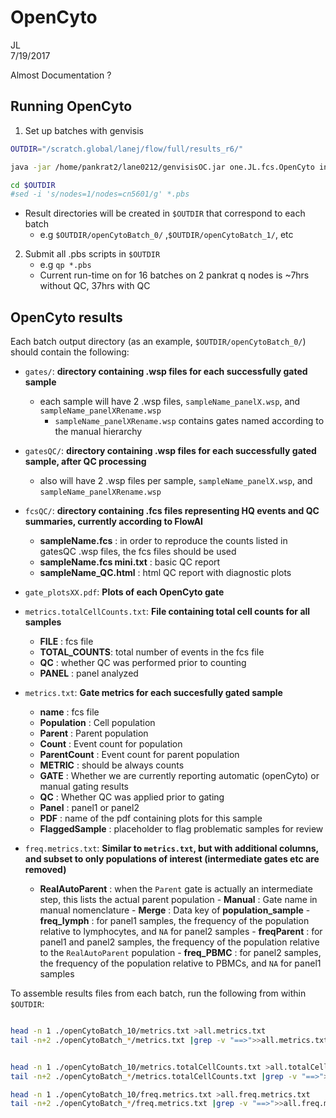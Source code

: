 # OpenCyto
JL  
7/19/2017  

Almost Documentation ? 



## Running OpenCyto

1. Set up batches with genvisis

```bash
OUTDIR="/scratch.global/lanej/flow/full/results_r6/"

java -jar /home/pankrat2/lane0212/genvisisOC.jar one.JL.fcs.OpenCyto inputFCS=/scratch.global/lanej/flow/full/fcs/ panel1Map=/home/pankrat2/shared/bin/auto-fcs/explore/openCyto/panel1Map.txt panel2Map=/home/pankrat2/shared/bin/auto-fcs/explore/openCyto/panel2Map.txt templateLymph=/home/pankrat2/shared/bin/auto-fcs/explore/openCyto/lymph.dev.e.csv outDir=$OUTDIR rSource=/home/pankrat2/shared/bin/auto-fcs/explore/openCyto/Lymph_monoWithQC_v5.R templateMonocyte=/home/pankrat2/shared/bin/auto-fcs/explore/openCyto/dc.dev.c.csv mapFile=/home/pankrat2/shared/bin/auto-fcs/explore/openCyto/fcsMapBlankMap.txt genvisis=/home/pankrat2/lane0212/genvisisOC.jar batch=16 memoryInMb=30000 threads=1 wallTimeInHour=50

cd $OUTDIR
#sed -i 's/nodes=1/nodes=cn5601/g' *.pbs

```
  - Result directories will be created in `$OUTDIR` that correspond to each batch
    - e.g `$OUTDIR/openCytoBatch_0/` ,`$OUTDIR/openCytoBatch_1/`, etc
2. Submit all .pbs scripts in `$OUTDIR`
    - e.g `qp *.pbs`
    - Current run-time on for 16 batches on 2 pankrat q nodes is ~7hrs without QC, 37hrs with QC
    
## OpenCyto results

Each batch output directory (as an example, `$OUTDIR/openCytoBatch_0/`) should contain the following:

- `gates/`: **directory containing .wsp files for each successfully gated sample**
    - each sample will have 2 .wsp files, `sampleName_panelX.wsp`, and `sampleName_panelXRename.wsp`
        - `sampleName_panelXRename.wsp` contains gates named according to the manual hierarchy
- `gatesQC/`: **directory containing .wsp files for each successfully gated sample, after QC processing**
     - also will have 2 .wsp files per sample, `sampleName_panelX.wsp`, and `sampleName_panelXRename.wsp`

- `fcsQC/`: **directory containing .fcs files representing HQ events and QC summaries, currently according to FlowAI**
     - **sampleName.fcs** : in order to reproduce the counts listed in gatesQC .wsp files, the fcs files should be used 
     - **sampleName.fcs mini.txt** : basic QC report
     - **sampleName_QC.html** : html QC report with diagnostic plots

- `gate_plotsXX.pdf`: **Plots of each OpenCyto gate**



- `metrics.totalCellCounts.txt`: **File containing total cell counts for all samples**
    - **FILE** : fcs file
    - **TOTAL_COUNTS**: total number of events in the fcs file
    - **QC** : whether QC was performed prior to counting
    - **PANEL** :  panel analyzed
    
- `metrics.txt`: **Gate metrics for each succesfully gated sample**
    - **name**         : fcs file
    - **Population**   : Cell population
    - **Parent**       : Parent population
    - **Count**        : Event count for  population
    - **ParentCount**  : Event count for parent population
    - **METRIC**       : should be always counts
    - **GATE**         : Whether we are currently reporting automatic (openCyto) or manual gating results
    - **QC**           : Whether QC was applied prior to gating
    - **Panel**           : panel1 or panel2
    - **PDF**           : name of the pdf containing plots for this sample
    - **FlaggedSample**           : placeholder to flag problematic samples for review

- `freq.metrics.txt`: **Similar to `metrics.txt`, but with additional columns, and subset to only populations of interest (intermediate gates etc are removed)**
     - **RealAutoParent** : when the `Parent` gate is actually an intermediate step, this lists the actual parent population
      - **Manual**   : Gate name in manual nomenclature
      - **Merge**   : Data key of **population_sample**
      - **freq_lymph**   : for panel1 samples, the frequency of the population relative to lymphocytes, and `NA` for panel2 samples
      - **freqParent**   : for panel1 and panel2 samples, the frequency of the population relative to the `RealAutoParent` population
      - **freq_PBMC**   : for panel2 samples, the frequency of the population relative to PBMCs, and `NA` for panel1 samples
      
      
To assemble results files from each batch, run the following from within `$OUTDIR`:

```bash

head -n 1 ./openCytoBatch_10/metrics.txt >all.metrics.txt
tail -n+2 ./openCytoBatch_*/metrics.txt |grep -v "==>">>all.metrics.txt


head -n 1 ./openCytoBatch_10/metrics.totalCellCounts.txt >all.totalCellCounts.metrics.txt
tail -n+2 ./openCytoBatch_*/metrics.totalCellCounts.txt |grep -v "==>">>all.totalCellCounts.metrics.txt

head -n 1 ./openCytoBatch_10/freq.metrics.txt >all.freq.metrics.txt
tail -n+2 ./openCytoBatch_*/freq.metrics.txt |grep -v "==>">>all.freq.metrics.txt
```
